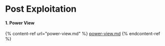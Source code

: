 # Post Exploitation

#### 1. Power View

{% content-ref url="power-view.md" %}
[power-view.md](power-view.md)
{% endcontent-ref %}

